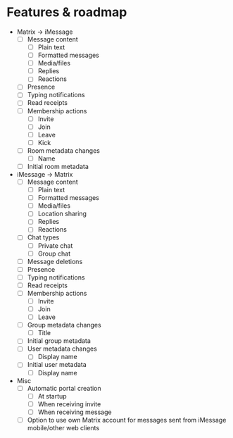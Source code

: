 # Features & roadmap
* Matrix → iMessage
  * [ ] Message content
    * [ ] Plain text
    * [ ] Formatted messages
    * [ ] Media/files
    * [ ] Replies
    * [ ] Reactions
  * [ ] Presence
  * [ ] Typing notifications
  * [ ] Read receipts
  * [ ] Membership actions
    * [ ] Invite
    * [ ] Join
    * [ ] Leave
    * [ ] Kick
  * [ ] Room metadata changes
    * [ ] Name
  * [ ] Initial room metadata
* iMessage → Matrix
  * [ ] Message content
    * [ ] Plain text
    * [ ] Formatted messages
    * [ ] Media/files
    * [ ] Location sharing
    * [ ] Replies
    * [ ] Reactions
  * [ ] Chat types
    * [ ] Private chat
    * [ ] Group chat
  * [ ] Message deletions
  * [ ] Presence
  * [ ] Typing notifications
  * [ ] Read receipts
  * [ ] Membership actions
    * [ ] Invite
    * [ ] Join
    * [ ] Leave
  * [ ] Group metadata changes
    * [ ] Title
  * [ ] Initial group metadata
  * [ ] User metadata changes
    * [ ] Display name
  * [ ] Initial user metadata
    * [ ] Display name
* Misc
  * [ ] Automatic portal creation
    * [ ] At startup
    * [ ] When receiving invite
    * [ ] When receiving message
  * [ ] Option to use own Matrix account for messages sent from iMessage mobile/other web clients
